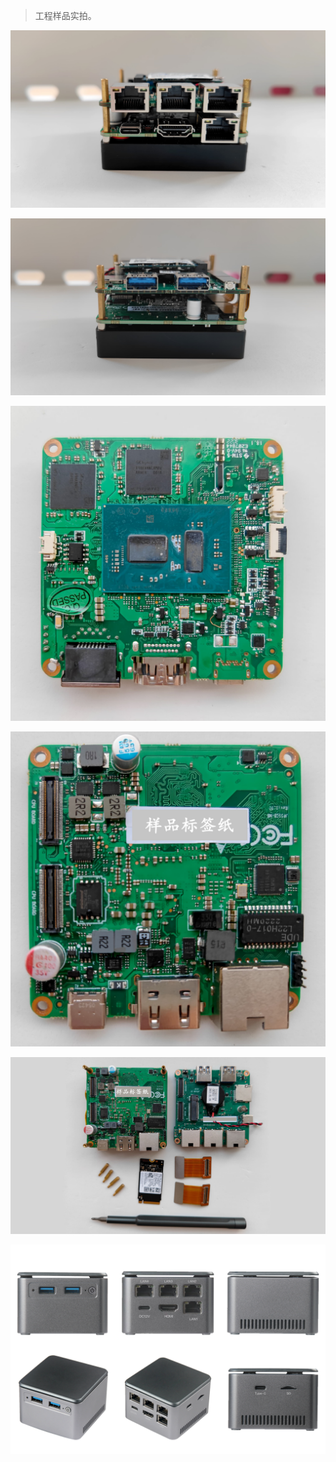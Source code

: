 > 工程样品实拍。

![](..\images\back.jpg)

![](..\images\front.jpg)

![](..\images\main_board.jpg)

![](..\images\main_board2.jpg)

![](..\images\take_apart1.jpg)

![](..\images\mul_banner.png)